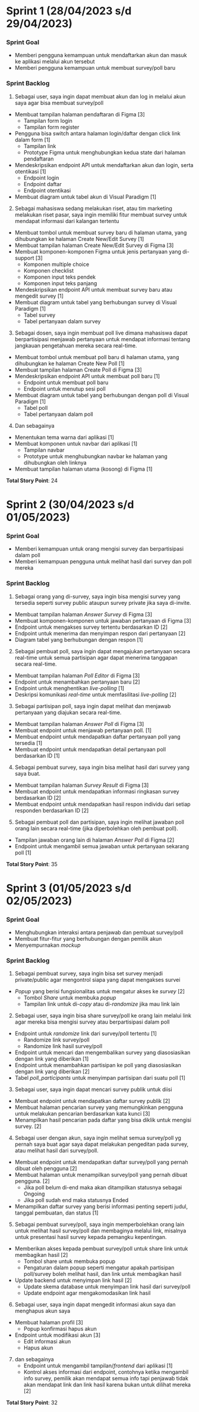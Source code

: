 # Sprint 1 (28/04/2023 s/d 29/04/2023)

### Sprint Goal
- Memberi pengguna kemampuan untuk mendaftarkan akun dan masuk ke aplikasi melalui akun tersebut
- Memberi pengguna kemampuan untuk membuat survey/poll baru

### Sprint Backlog

1. Sebagai user, saya ingin dapat membuat akun dan log in melalui akun saya agar bisa membuat survey/poll
- Membuat tampilan halaman pendaftaran di Figma [3]
    - Tampilan form login
    - Tampilan form register
- Pengguna bisa switch antara halaman login/daftar dengan click link dalam form [1]
    - Tampilan link
    - Prototype Figma untuk menghubungkan kedua state dari halaman pendaftaran
- Mendeskripsikan endpoint API untuk mendaftarkan akun dan login, serta otentikasi [1]
    - Endpoint login
    - Endpoint daftar
    - Endpoint otentikasi
- Membuat diagram untuk tabel akun di Visual Paradigm [1]

2. Sebagai mahasiswa sedang melakukan riset, atau tim marketing melakukan riset pasar, saya ingin memiliki fitur membuat survey untuk mendapat informasi dari kalangan tertentu
- Membuat tombol untuk membuat survey baru di halaman utama, yang dihubungkan ke halaman Create New/Edit Survey [1]
- Membuat tampilan halaman Create New/Edit Survey di Figma [3]
- Membuat komponen-komponen Figma untuk jenis pertanyaan yang di-support [3]
    - Komponen multiple choice
    - Komponen checklist
    - Komponen input teks pendek
    - Komponen input teks panjang
- Mendeskripsikan endpoint API untuk membuat survey baru atau mengedit survey [1]
- Membuat diagram untuk tabel yang berhubungan survey di Visual Paradigm [1]
    - Tabel survey
    - Tabel pertanyaan dalam survey

3. Sebagai dosen, saya ingin membuat poll live dimana mahasiswa dapat berpartisipasi menjawab pertanyaan untuk mendapat informasi tentang jangkauan pengetahuan mereka secara real-time.
- Membuat tombol untuk membuat poll baru di halaman utama, yang dihubungkan ke halaman Create New Poll [1]
- Membuat tampilan halaman Create Poll di Figma [3]
- Mendeskripsikan endpoint API untuk membuat poll baru [1]
    - Endpoint untuk membuat poll baru
    - Endpoint untuk menutup sesi poll
- Membuat diagram untuk tabel yang berhubungan dengan poll di Visual Paradigm [1]
    - Tabel poll
    - Tabel pertanyaan dalam poll

4. Dan sebagainya
- Menentukan tema warna dari aplikasi [1]
- Membuat komponen untuk navbar dari aplikasi [1]
    - Tampilan navbar
    - Prototype untuk menghubungkan navbar ke halaman yang dihubungkan oleh linknya
- Membuat tampilan halaman utama (kosong) di Figma [1]

**Total Story Point**: 24

# Sprint 2 (30/04/2023 s/d 01/05/2023)

### Sprint Goal
- Memberi kemampuan untuk orang mengisi survey dan berpartisipasi dalam poll
- Memberi kemampuan pengguna untuk melihat hasil dari survey dan poll mereka

### Sprint Backlog

1. Sebagai orang yang di-survey, saya ingin bisa mengisi survey yang tersedia seperti survey public ataupun survey private jika saya di-invite.
- Membuat tampilan halaman *Answer Survey* di Figma [3]
- Membuat komponen-komponen untuk jawaban pertanyaan di Figma [3]
- Endpoint untuk mengakses survey tertentu berdasarkan ID [2]
- Endpoint untuk menerima dan menyimpan respon dari pertanyaan [2]
- Diagram tabel yang berhubungan dengan respon [1]

2. Sebagai pembuat poll, saya ingin dapat mengajukan pertanyaan secara real-time untuk semua partisipan agar dapat menerima tanggapan secara real-time.
- Membuat tampilan halaman *Poll Editor* di Figma [3]
- Endpoint untuk menambahkan pertanyaan baru [2]
- Endpoint untuk menghentikan *live-polling* [1]
- Deskripsi komunikasi *real-time* untuk memfasilitasi *live-polling* [2]

3. Sebagai partisipan poll, saya ingin dapat melihat dan menjawab pertanyaan yang diajukan secara real-time.
- Membuat tampilan halaman *Answer Poll* di Figma [3]
- Membuat endpoint untuk menjawab pertanyaan poll. [1]
- Membuat endpoint untuk mendapatkan daftar pertanyaan poll yang tersedia [1]
- Membuat endpoint untuk mendapatkan detail pertanyaan poll berdasarkan ID [1]

4. Sebagai pembuat survey, saya ingin bisa melihat hasil dari survey yang saya buat.
- Membuat tampilan halaman *Survey Result* di Figma [3]
- Membuat endpoint untuk mendapatkan informasi ringkasan survey berdasarkan ID [2]
- Membuat endpoint untuk mendapatkan hasil respon individu dari setiap responden berdasarkan ID [2]

5. Sebagai pembuat poll dan partisipan, saya ingin melihat jawaban poll orang lain secara real-time (jika diperbolehkan oleh pembuat poll).
- Tampilan jawaban orang lain di halaman *Answer Poll* di Figma [2]
- Endpoint untuk mengambil semua jawaban untuk pertanyaan sekarang poll [1]

**Total Story Point**: 35

# Sprint 3 (01/05/2023 s/d 02/05/2023)

### Sprint Goal
- Menghubungkan interaksi antara penjawab dan pembuat survey/poll
- Membuat fitur-fitur yang berhubungan dengan pemilik akun
- Menyempurnakan *mockup*

### Sprint Backlog
1. Sebagai pembuat survey, saya ingin bisa set survey menjadi private/public agar mengontrol siapa yang dapat mengakses survei
- *Popup* yang berisi fungsionalitas untuk mengatur akses ke *survey* [2]
    - Tombol *Share* untuk membuka *popup*
    - Tampilan link untuk di-*copy* atau di-*randomize* jika mau link lain

2. Sebagai user, saya ingin bisa share survey/poll ke orang lain melalui link agar mereka bisa mengisi survey atau berpartisipasi dalam poll
- Endpoint untuk *randomize* link dari survey/poll tertentu [1]
    - Randomize link survey/poll
    - Randomize link hasil survey/poll
- Endpoint untuk mencari dan mengembalikan survey yang diasosiasikan dengan link yang diberikan [1]
- Endpoint untuk menambahkan partisipan ke poll yang diasosiasikan dengan link yang diberikan [2]
- Tabel *poll_participants* untuk menyimpan partisipan dari suatu poll [1]

3. Sebagai user, saya ingin dapat mencari survey publik untuk diisi
- Membuat endpoint untuk mendapatkan daftar survey publik [2]
- Membuat halaman pencarian survey yang memungkinkan pengguna untuk melakukan pencarian berdasarkan kata kunci [3]
- Menampilkan hasil pencarian pada daftar yang bisa diklik untuk mengisi survey. [2]

4. Sebagai user dengan akun, saya ingin melihat semua survey/poll yg pernah saya buat agar saya dapat melakukan pengeditan pada survey, atau melihat hasil dari survey/poll.
- Membuat endpoint untuk mendapatkan daftar survey/poll yang pernah dibuat oleh pengguna [2]
- Membuat halaman untuk menampilkan survey/poll yang pernah dibuat pengguna. [2]
    - Jika poll belum di-end maka akan ditampilkan statusnya sebagai Ongoing
    - Jika poll sudah end maka statusnya Ended
- Menampilkan daftar survey yang berisi informasi penting seperti judul, tanggal pembuatan, dan status [1]

5. Sebagai pembuat survey/poll, saya ingin memperbolehkan orang lain untuk melihat hasil survey/poll dan membaginya melalui link, misalnya untuk presentasi hasil survey kepada pemangku kepentingan.
- Memberikan akses kepada pembuat survey/poll untuk share link untuk membagikan hasil [2]
    - Tombol share untuk membuka popup
    - Pengaturan dalam popup seperti mengatur apakah partisipan poll/survey boleh melihat hasil, dan link untuk membagikan hasil
- Update backend untuk menyimpan link hasil [2]
    - Update skema database untuk menyimpan link hasil dari survey/poll
    - Update endpoint agar mengakomodasikan link hasil

6. Sebagai user, saya ingin dapat mengedit informasi akun saya dan menghapus akun saya
- Membuat halaman profil [3]
    - Popup konfirmasi hapus akun
- Endpoint untuk modifikasi akun [3]
    - Edit informasi akun
    - Hapus akun

7. dan sebagainya
    - Endpoint untuk mengambil tampilan/*frontend* dari aplikasi [1]
    - Kontrol akses informasi dari endpoint, contohnya ketika mengambil info survey, pemilik akan mendapat semua info tapi penjawab tidak akan mendapat link dan link hasil karena bukan untuk dilihat mereka [2]

**Total Story Point**: 32